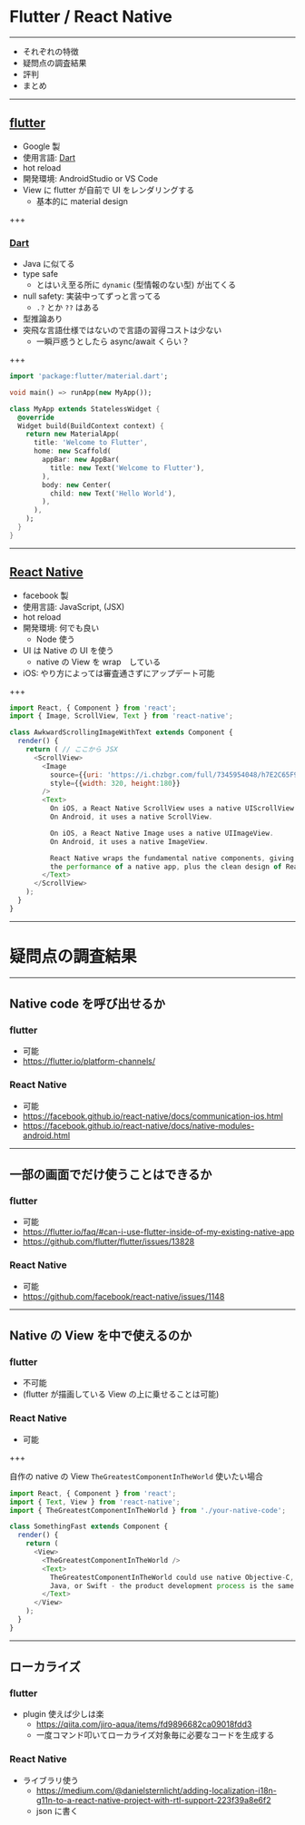 # Flutter / React Native

---

* それぞれの特徴
* 疑問点の調査結果
* 評判
* まとめ

---

## [flutter](https://flutter.io/)

* Google 製
* 使用言語: [Dart](https://www.dartlang.org/)
* hot reload
* 開発環境: AndroidStudio or VS Code
* View に flutter が自前で UI をレンダリングする
  - 基本的に material design

+++

### [Dart](https://www.dartlang.org/)

* Java に似てる
* type safe
  - とはいえ至る所に `dynamic` (型情報のない型) が出てくる
* null safety: 実装中ってずっと言ってる
  - `.?` とか `??` はある
* 型推論あり
* 突飛な言語仕様ではないので言語の習得コストは少ない
  - 一瞬戸惑うとしたら async/await くらい？

+++

```dart
import 'package:flutter/material.dart';

void main() => runApp(new MyApp());

class MyApp extends StatelessWidget {
  @override
  Widget build(BuildContext context) {
    return new MaterialApp(
      title: 'Welcome to Flutter',
      home: new Scaffold(
        appBar: new AppBar(
          title: new Text('Welcome to Flutter'),
        ),
        body: new Center(
          child: new Text('Hello World'),
        ),
      ),
    );
  }
}
```

---

## [React Native](https://facebook.github.io/react-native/)

* facebook 製
* 使用言語: JavaScript, (JSX)
* hot reload
* 開発環境: 何でも良い
  - Node 使う
* UI は Native の UI を使う
  - native の View を wrap　している
* iOS: やり方によっては審査通さずにアップデート可能
  
+++

```javascript
import React, { Component } from 'react';
import { Image, ScrollView, Text } from 'react-native';

class AwkwardScrollingImageWithText extends Component {
  render() {
    return ( // ここから JSX
      <ScrollView>
        <Image
          source={{uri: 'https://i.chzbgr.com/full/7345954048/h7E2C65F9/'}}
          style={{width: 320, height:180}}
        />
        <Text>
          On iOS, a React Native ScrollView uses a native UIScrollView.
          On Android, it uses a native ScrollView.

          On iOS, a React Native Image uses a native UIImageView.
          On Android, it uses a native ImageView.

          React Native wraps the fundamental native components, giving you
          the performance of a native app, plus the clean design of React.
        </Text>
      </ScrollView>
    );
  }
}
```

---

# 疑問点の調査結果

---

## Native code を呼び出せるか

### flutter
* 可能
* https://flutter.io/platform-channels/

### React Native
* 可能
* https://facebook.github.io/react-native/docs/communication-ios.html
* https://facebook.github.io/react-native/docs/native-modules-android.html

---

## 一部の画面でだけ使うことはできるか

### flutter
* 可能
* https://flutter.io/faq/#can-i-use-flutter-inside-of-my-existing-native-app
* https://github.com/flutter/flutter/issues/13828

### React Native
* 可能
* https://github.com/facebook/react-native/issues/1148

---

## Native の View を中で使えるのか

### flutter
* 不可能
* (flutter が描画している View の上に乗せることは可能)

### React Native
* 可能

+++

自作の native の View `TheGreatestComponentInTheWorld` 使いたい場合

```javascript
import React, { Component } from 'react';
import { Text, View } from 'react-native';
import { TheGreatestComponentInTheWorld } from './your-native-code';

class SomethingFast extends Component {
  render() {
    return (
      <View>
        <TheGreatestComponentInTheWorld />
        <Text>
          TheGreatestComponentInTheWorld could use native Objective-C,
          Java, or Swift - the product development process is the same.
        </Text>
      </View>
    );
  }
}
```

---

## ローカライズ

### flutter
* plugin 使えば少しは楽
  - https://qiita.com/jiro-aqua/items/fd9896682ca09018fdd3
  - 一度コマンド叩いてローカライズ対象毎に必要なコードを生成する

### React Native
* ライブラリ使う
  - https://medium.com/@danielsternlicht/adding-localization-i18n-g11n-to-a-react-native-project-with-rtl-support-223f39a8e6f2
  - json に書く


